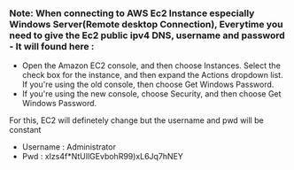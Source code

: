 ### Note: When connecting to AWS Ec2 Instance especially Windows Server(Remote desktop Connection), Everytime you need to give the Ec2 public ipv4 DNS, username and password  - It will found here :

- Open the Amazon EC2 console, and then choose Instances. Select the check box for the instance, and then expand the Actions dropdown list. If you're using the old console, then choose Get Windows Password.
- If you're using the new console, choose Security, and then choose Get Windows Password.

For this, EC2 will definetely change but the username and pwd will be constant 
- Username : Administrator
- Pwd : xIzs4f*NtUIlGEvbohR99)xL6Jq7hNEY
